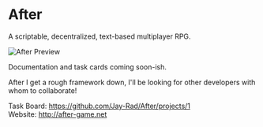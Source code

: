 # After
A scriptable, decentralized, text-based multiplayer RPG.

![After Preview](http://after-game.net/Assets/After-Preview.gif)

Documentation and task cards coming soon-ish.

After I get a rough framework down, I'll be looking for other developers with whom to collaborate!

Task Board: https://github.com/Jay-Rad/After/projects/1  
Website: http://after-game.net  
